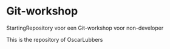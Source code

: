 # Git-workshop
StartingRepository voor een Git-workshop voor non-developer

This is the repository of OscarLubbers
